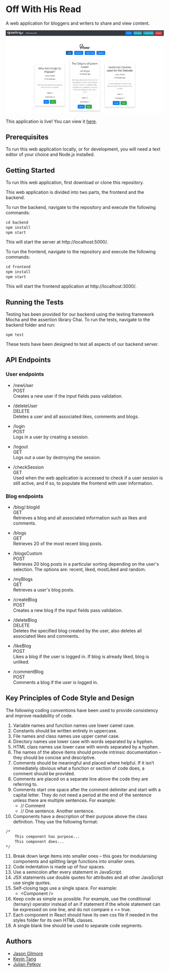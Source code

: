 # Off With His Read

A web application for bloggers and writers to share and view content.

![Home screen of application](HomeScreen.JPG)

This application is live! You can view it [here](http://13.54.97.95:3000/).

## Prerequisites
To run this web application locally, or for development, you will need a text editor of your choice and Node.js installed.

## Getting Started
To run this web application, first download or clone this repository.  

This web application is divided into two parts, the frontend and the backend.  

To run the backend, navigate to the repository and execute the following commands:
```
cd backend
npm install
npm start
```
This will start the server at http://localhost:5000/.  

To run the frontend, navigate to the repository and execute the following commands:
```
cd frontend
npm install
npm start
```
This will start the frontend application at http://localhost:3000/.

## Running the Tests
Testing has been provided for our backend using the testing framework Mocha and the assertion library Chai.
To run the tests, navigate to the backend folder and run:
```
npm test
```
These tests have been designed to test all aspects of our backend server.

## API Endpoints
### User endpoints

* /newUser  
POST  
Creates a new user if the input fields pass validation.

* /deleteUser  
DELETE  
Deletes a user and all associated likes, comments and blogs.

* /login  
POST  
Logs in a user by creating a session.

* /logout  
GET  
Logs out a user by destroying the session.

* /checkSession  
GET  
Used when the web application is accessed to check if a user session is still active, and if so, to populate the frontend with user information.

### Blog endpoints

* /blog/:blogId  
GET  
Retrieves a blog and all associated information such as likes and comments.

* /blogs  
GET  
Retrieves 20 of the most recent blog posts.

* /blogsCustom  
POST  
Retrieves 20 blog posts in a particular sorting depending on the user's selection. The options are: recent, liked, mostLiked and random.

* /myBlogs  
GET  
Retrieves a user's blog posts.

* /createBlog  
POST  
Creates a new blog if the input fields pass validation.

* /deleteBlog  
DELETE  
Deletes the specified blog created by the user, also deletes all associated likes and comments.

* /likeBlog  
POST  
Likes a blog if the user is logged in. If blog is already liked, blog is unliked.

* /commentBlog  
POST  
Comments a blog if the user is logged in.

## Key Principles of Code Style and Design
The following coding conventions have been used to provide consistency and improve readability of code.

1.	Variable names and function names use lower camel case.
2.	Constants should be written entirely in uppercase.
3.	File names and class names use upper camel case.
4.	Directory names use lower case with words separated by a hyphen.
5.	HTML class names use lower case with words separated by a hyphen.
6.	The names of the above items should provide intrinsic documentation – they should be concise and descriptive.
7.	Comments should be meaningful and placed where helpful. If it isn’t immediately obvious what a function or section of code does, a comment should be provided.
8.	Comments are placed on a separate line above the code they are referring to.
9.	Comments start one space after the comment delimiter and start with a capital letter. They do not need a period at the end of the sentence unless there are multiple sentences. For example:
    - // Comment
    - // One sentence. Another sentence.
10. Components have a description of their purpose above the class definition. They use the following format:
```
/*  
    This component has purpose...
    This component does...
*/
```
11.	Break down large items into smaller ones – this goes for modularising components and splitting large functions into smaller ones.
12.	Code indentation is made up of four spaces.
13.	Use a semicolon after every statement in JavaScript.
14.	JSX statements use double quotes for attributes and all other JavaScript use single quotes.
15.	Self-closing tags use a single space. For example:
    - \<Component />
16.	Keep code as simple as possible. For example, use the conditional (ternary) operator instead of an if statement if the whole statement can be expressed on one line, and do not compare x == true.
17.	Each component in React should have its own css file if needed in the styles folder for its own HTML classes.
18.	A single blank line should be used to separate code segments.

## Authors
* [Jason Gilmore](https://github.com/jasongilmore)
* [Kevin Tang](https://github.com/KevinKTang)
* [Julian Petkov](https://github.com/JulianPetkov)
